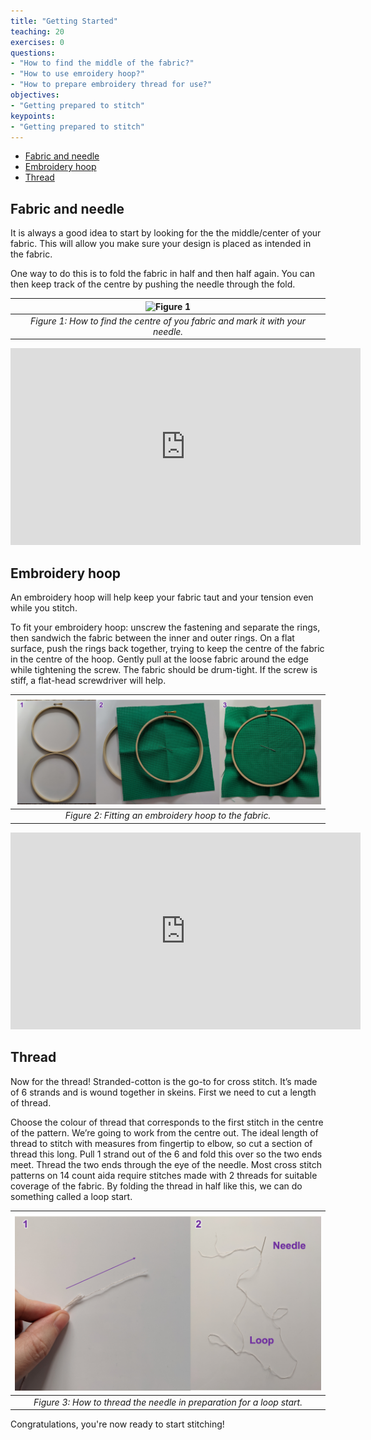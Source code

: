 ```yaml
---
title: "Getting Started"
teaching: 20
exercises: 0
questions:
- "How to find the middle of the fabric?"
- "How to use emroidery hoop?"
- "How to prepare embroidery thread for use?"
objectives:
- "Getting prepared to stitch"
keypoints:
- "Getting prepared to stitch"
---
```


- [Fabric and needle](#fabric-and-needle)
- [Embroidery hoop](#embroidery-hoop)
- [Thread](#thread)

## Fabric and needle

It is always a good idea to start by looking for the the middle/center of your fabric.
This will allow you make sure your design is placed as intended in the fabric.

One way to do this is to fold the fabric in half and then half again.
You can then keep track of the centre by pushing the needle through the fold.

| ![Figure 1](../fig/episodes/02-how-to-cross-stitch/fig1.png) |
| :---: |
| _Figure 1: How to find the centre of you fabric and mark it with your needle._ |

<center>
<iframe width="560" height="315" src="https://www.youtube.com/embed/nVawkpj1T3g" frameborder="0" allow="accelerometer; autoplay; encrypted-media; gyroscope; picture-in-picture" allowfullscreen></iframe>
</center>

## Embroidery hoop

An embroidery hoop will help keep your fabric taut and your tension even while you stitch.

To fit your embroidery hoop: unscrew the fastening and separate the rings, then sandwich the fabric between the inner and outer rings.
On a flat surface, push the rings back together, trying to keep the centre of the fabric in the centre of the hoop.
Gently pull at the loose fabric around the edge while tightening the screw.
The fabric should be drum-tight.
If the screw is stiff, a flat-head screwdriver will help.

| ![Figure 2](../fig/episodes/02-how-to-cross-stitch/fig2.png) |
| :---: |
| _Figure 2: Fitting an embroidery hoop to the fabric._ |

<center>
<iframe width="560" height="315" src="https://www.youtube.com/embed/4Q4ieJCFBMo" frameborder="0" allow="accelerometer; autoplay; encrypted-media; gyroscope; picture-in-picture" allowfullscreen></iframe>
</center>

## Thread

Now for the thread!
Stranded-cotton is the go-to for cross stitch.
It’s made of 6 strands and is wound together in skeins.
First we need to cut a length of thread.

Choose the colour of thread that corresponds to the first stitch in the centre of the pattern.
We’re going to work from the centre out.
The ideal length of thread to stitch with measures from fingertip to elbow, so cut a section of thread this long.
Pull 1 strand out of the 6 and fold this over so the two ends meet.
Thread the two ends through the eye of the needle.
Most cross stitch patterns on 14 count aida require stitches made with 2 threads for suitable coverage of the fabric.
By folding the thread in half like this, we can do something called a loop start.

| ![Figure 3](../fig/episodes/02-how-to-cross-stitch/fig3.png) |
| :---: |
| _Figure 3: How to thread the needle in preparation for a loop start._ |

Congratulations, you're now ready to start stitching!
